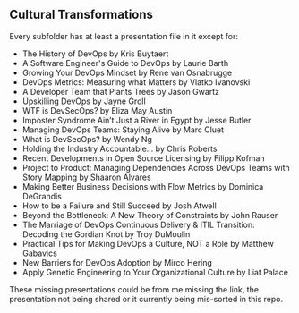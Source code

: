 ## Cultural Transformations

Every subfolder has at least a presentation file in it except for:

* The History of DevOps by Kris Buytaert
* A Software Engineer's Guide to DevOps by Laurie Barth
* Growing Your DevOps Mindset by Rene van Osnabrugge
* DevOps Metrics: Measuring what Matters by Vlatko Ivanovski
* A Developer Team that Plants Trees by Jason Gwartz
* Upskilling DevOps by Jayne Groll
* WTF is DevSecOps? by Eliza May Austin
* Imposter Syndrome Ain’t Just a River in Egypt by Jesse Butler
* Managing DevOps Teams: Staying Alive by Marc Cluet
* What is DevSecOps? by Wendy Ng
* Holding the Industry Accountable… by Chris Roberts
* Recent Developments in Open Source Licensing by Filipp Kofman
* Project to Product: Managing Dependencies Across DevOps Teams with Story Mapping by Shaaron Alvares
* Making Better Business Decisions with Flow Metrics by Dominica DeGrandis
* How to be a Failure and Still Succeed by Josh Atwell
* Beyond the Bottleneck: A New Theory of Constraints by John Rauser
* The Marriage of DevOps Continuous Delivery & ITIL Transition: Decoding the Gordian Knot by Troy DuMoulin
* Practical Tips for Making DevOps a Culture, NOT a Role by Matthew Gabavics
* New Barriers for DevOps Adoption by Mirco Hering
* Apply Genetic Engineering to Your Organizational Culture by Liat Palace

These missing presentations could be from me missing the link, the presentation not being shared or it currently being mis-sorted in this repo.

